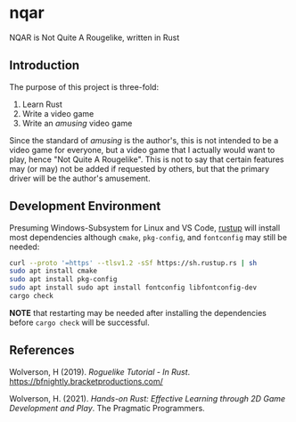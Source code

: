 # nqar
NQAR is Not Quite A Rougelike, written in Rust

## Introduction

The purpose of this project is three-fold:
1. Learn Rust
2. Write a video game
3. Write an *amusing* video game

Since the standard of *amusing* is the author's, this is not intended to be a video game for everyone, but a video game that I actually would want to play, hence "Not Quite A Rougelike". This is not to say that certain features may (or may) not be added if requested by others, but that the primary driver will be the author's amusement.

## Development Environment
Presuming Windows-Subsystem for Linux and VS Code, [rustup](https://rustup.rs/) will install most dependencies although `cmake`, `pkg-config`, and `fontconfig` may still be needed:

```bash
curl --proto '=https' --tlsv1.2 -sSf https://sh.rustup.rs | sh
sudo apt install cmake
sudo apt install pkg-config
sudo apt install sudo apt install fontconfig libfontconfig-dev
cargo check
```

**NOTE** that restarting may be needed after installing the dependencies before `cargo check` will be successful.

## References
Wolverson, H (2019). *Roguelike Tutorial - In Rust*. https://bfnightly.bracketproductions.com/

Wolverson, H. (2021). *Hands-on Rust: Effective Learning through 2D Game Development and Play*. The Pragmatic Programmers.
